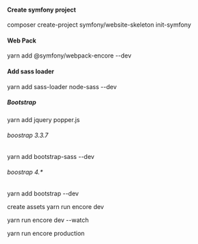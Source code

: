 
#### Create symfony project
composer create-project symfony/website-skeleton init-symfony


#### Web Pack

yarn add @symfony/webpack-encore --dev


#### Add sass loader
yarn add sass-loader node-sass --dev


##### Bootstrap

yarn add jquery popper.js

###### boostrap 3.3.7
yarn add bootstrap-sass --dev 

###### boostrap 4.*
yarn add bootstrap --dev




create assets
yarn run encore dev

yarn run encore dev --watch

yarn run encore production





